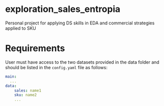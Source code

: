# exploration_sales_entropia
Personal project for applying DS skills in EDA and commercial strategies applied to SKU

# Requirements

User must have access to the two datasets provided in the data folder and should be listed in the `config.yaml` file as follows:

```yaml
main:
  ...
data:
    sales: name1
    sku: name2
    ...
```




